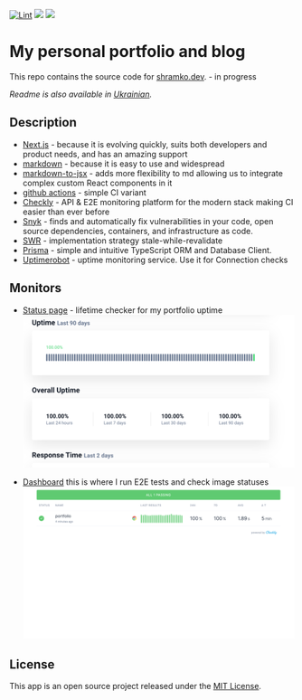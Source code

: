 [![Lint](https://github.com/Shramkoweb/Portfolio/actions/workflows/lint.yml/badge.svg)](https://github.com/Shramkoweb/Portfolio/actions/workflows/lint.yml)
![](https://api.checklyhq.com/v1/badges/checks/12872d1e-b404-40c8-82e4-3a082b34ceaa?style=flat&theme=default&responseTime=true)
![](https://api.checklyhq.com/v1/badges/checks/12872d1e-b404-40c8-82e4-3a082b34ceaa?style=flat&theme=default)

# My personal portfolio and blog

This repo contains the source code for [shramko.dev](https://shramko.dev). - in progress

*Readme is also available in [Ukrainian](README.ua.md).*

## Description

- [Next.js](https://nextjs.org/) - because it is evolving quickly, suits both developers and product needs, and has an amazing support
- [markdown](https://www.markdownguide.org/) - because it is easy to use and widespread
- [markdown-to-jsx](https://probablyup.com/markdown-to-jsx/) - adds more flexibility to md allowing us to integrate complex custom React components in it
- [github actions](https://github.com/features/actions) - simple CI variant
- [Checkly](https://www.checklyhq.com/) - API & E2E monitoring platform for the modern stack making CI easier than ever before
- [Snyk](https://snyk.io/) - finds and automatically fix vulnerabilities in your code, open source dependencies, containers, and infrastructure as code.
- [SWR](https://swr.vercel.app/) - implementation strategy stale-while-revalidate
- [Prisma](https://www.prisma.io/) - simple and intuitive TypeScript ORM and Database Client.
- [Uptimerobot](https://uptimerobot.com/) - uptime monitoring service. Use it for Connection checks 


## Monitors
- [Status page](https://stats.uptimerobot.com/8lYYzuXNM9/792406216) - lifetime checker for my portfolio uptime ![Uptime Robot status Page](docs/uptime-robot.png)

- [Dashboard](https://portfolio-shramko.checklyhq.com/) this is where I run E2E tests and check image statuses ![Checkly monotor](docs/checkly.png)

## License
This app is an open source project released under the [MIT License](https://github.com/Shramkoweb/Portfolio/blob/develop/LICENSE).
